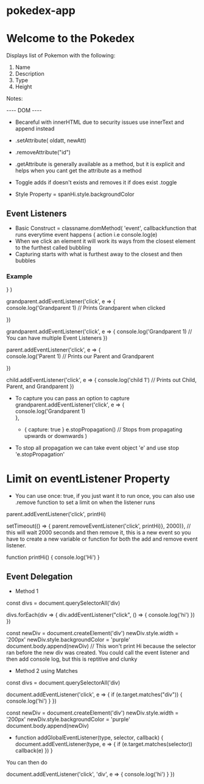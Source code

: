 # pokedex-app

# Welcome to the Pokedex

Displays list of Pokemon with the following:

1. Name
2. Description
3. Type
4. Height


Notes: 

---- DOM ----

* Becareful with innerHTML due to security issues 
  use innerText and append instead
* .setAttribute( oldatt, newAtt)
* .removeAttribute("id")
* .getAttribute is generally available as a method, but it is explicit 
   and helps when you cant get the attribute as a method

* Toggle adds if doesn't exists and removes it if does exist .toggle

* Style Property = spanHi.style.backgroundColor 

## Event Listeners 

* Basic Construct = classname.domMethod( 'event', callbackfunction that runs everytime event happens {
    action i.e console.log(e) 
* When we click an element it will work its ways from the closest element to the furthest called bubbling
* Capturing starts with what is furthest away to the closest and then bubbles 

### Example

} )

grandparent.addEventListener('click', e => {   
    console.log('Grandparent 1)  // Prints Grandparent when clicked 

})

grandparent.addEventListener('click', e => {
    console.log('Grandparent 1) // You can have multiple Event Listeners 
})

 parent.addEventListener('click', e => {    
    console.log('Parent 1) // Prints our Parent and Grandparent 

})

 child.addEventListener('click', e => {
    console.log('child 1') // Prints out Child, Parent, and Grandparent 
})

* To capture you can pass an option to capture 
    grandparent.addEventListener('click', e => {   
    console.log('Grandparent 1)  
    },
    - { capture: true }
    e.stopPropagation() // Stops from propagating upwards or downwards
)

* To stop all propagation we can take event object 'e' and use stop 'e.stopPropagation'

# Limit on eventListener Property

* You can use once: true, if you just want it to run once, you can also use .remove function to set a limit on when the listener runs 

parent.addEventListener('click', printHi)

setTimeout(() => {
    parent.removeEventListener('click', printHi)}, 
    2000)}, // this will wait 2000 seconds and then remove it, this is a new event so you have to create a new variable or function for both the add and remove event listener. 

function printHi() {
    console.log('Hi')
}

## Event Delegation 

- Method 1 

const divs = document.querySelectorAll('div)

divs.forEach(div => {
    div.addEventListener("click", () => {
    console.log('hi')
 })
}) 

const newDiv = document.createElement('div') 
newDiv.style.width = '200px'
newDiv.style.backgroundColor = 'purple'
document.body.append(newDiv) // This won't print Hi because the selector ran before the new div was created. You could call the event listener and then add console log, but this is reptitive and clunky

- Method 2 using Matches 


const divs = document.querySelectorAll('div)

document.addEventListener('click', e => {
    if (e.target.matches("div")) {
    console.log('hi')
    }
})

const newDiv = document.createElement('div') 
newDiv.style.width = '200px'
newDiv.style.backgroundColor = 'purple'
document.body.append(newDiv)

* function addGlobalEventListener(type, selector, callback) {
    document.addEventListener(type, e => {
        if (e.target.matches(selector)) callback(e)
    })
}

You can then do 


document.addEventListener('click', 'div', e => {
    console.log('hi')
    }
})



 
